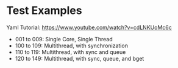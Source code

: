 Test Examples
=================

Yaml Tutorial: <https://www.youtube.com/watch?v=cdLNKUoMc6c>

* 001 to 009: Single Core, Single Thread
* 100 to 109: Multithread, with synchronization
* 110 to 119: Multithread, with sync and queue
* 120 to 149: Multithread, with sync, queue, and bget
